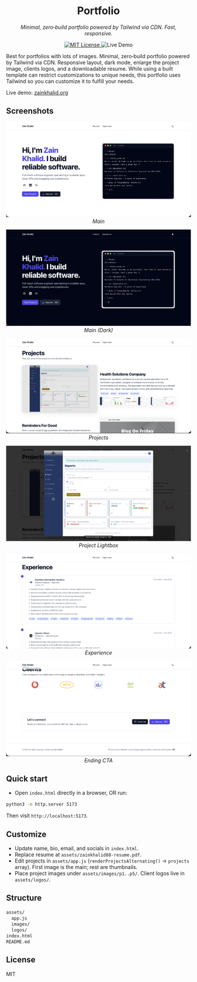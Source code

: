 <h1 align="center">Portfolio</h1>

<p align="center">
  <i>Minimal, zero‑build portfolio powered by Tailwind via CDN. Fast, responsive.</i>
</p>

<p align="center">
  <a href="LICENSE">
    <img src="https://img.shields.io/badge/License-MIT-blue.svg" alt="MIT License" />
  </a>
  <a href="https://zainkhalid.org" style="text-decoration: none;">
    <img src="https://img.shields.io/badge/Live%20Demo-Click%20Here-brightgreen" alt="Live Demo" />
  </a>
</p>

Best for portfolios with lots of images. 
Minimal, zero‑build portfolio powered by Tailwind via CDN. Responsive layout, dark mode, enlarge the project image, clients logos, and a downloadable resume. While using a built template can restrict customizations to unique needs, this portfolio uses Tailwind so you can customize it to fulfill your needs.


Live demo: [zainkhalid.org](https://zainkhalid.org)

## Screenshots

<p align="center">
  <img src="assets/images/readme/main.png" alt="Main" />
  <br/>
  <em>Main</em>
</p>

<p align="center">
  <img src="assets/images/readme/main_in_dark.png" alt="Main (Dark)" />
  <br/>
  <em>Main (Dark)</em>
</p>

<p align="center">
  <img src="assets/images/readme/projects.png" alt="Projects" />
  <br/>
  <em>Projects</em>
</p>

<p align="center">
  <img src="assets/images/readme/projects_image.png" alt="Project Lightbox" />
  <br/>
  <em>Project Lightbox</em>
</p>

<p align="center">
  <img src="assets/images/readme/experince.png" alt="Experience" />
  <br/>
  <em>Experience</em>
</p>

<p align="center">
  <img src="assets/images/readme/ending_with_call_to_action.png" alt="Ending CTA" />
  <br/>
  <em>Ending CTA</em>
</p>

## Quick start

- Open `index.html` directly in a browser, OR run:

```bash
python3 -m http.server 5173
```

Then visit `http://localhost:5173`.

## Customize

- Update name, bio, email, and socials in `index.html`.
- Replace resume at `assets/zainkhalid08-resume.pdf`.
- Edit projects in `assets/app.js` (`renderProjectsAlternating()` → `projects` array). First image is the main; rest are thumbnails.
- Place project images under `assets/images/p1..p5/`. Client logos live in `assets/logos/`.

## Structure

```
assets/
  app.js
  images/
  logos/
index.html
README.md
```

## License

MIT
